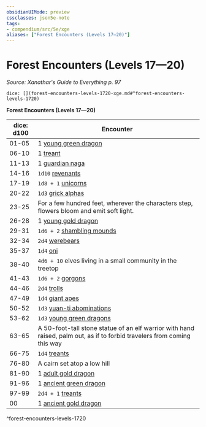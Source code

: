 ```yaml
---
obsidianUIMode: preview
cssclasses: json5e-note
tags:
- compendium/src/5e/xge
aliases: ["Forest Encounters (Levels 17—20)"]
---
```

# Forest Encounters (Levels 17—20)
*Source: Xanathar's Guide to Everything p. 97* 

`dice: [](forest-encounters-levels-1720-xge.md#^forest-encounters-levels-1720)`

**Forest Encounters (Levels 17—20)**

| dice: d100 | Encounter |
|------------|-----------|
| 01-05 | 1 [young green dragon](z_compendium/bestiary/dragon/young-green-dragon.md) |
| 06-10 | 1 [treant](z_compendium/bestiary/plant/treant.md) |
| 11-13 | 1 [guardian naga](z_compendium/bestiary/monstrosity/guardian-naga.md) |
| 14-16 | `1d10` [revenants](z_compendium/bestiary/undead/revenant.md) |
| 17-19 | `1d8 + 1` [unicorns](z_compendium/bestiary/celestial/unicorn.md) |
| 20-22 | `1d3` [grick alphas](z_compendium/bestiary/monstrosity/grick-alpha.md) |
| 23-25 | For a few hundred feet, wherever the characters step, flowers bloom and emit soft light. |
| 26-28 | 1 [young gold dragon](z_compendium/bestiary/dragon/young-gold-dragon.md) |
| 29-31 | `1d6 + 2` [shambling mounds](z_compendium/bestiary/plant/shambling-mound.md) |
| 32-34 | `2d4` [werebears](z_compendium/bestiary/humanoid/werebear.md) |
| 35-37 | `1d4` [oni](z_compendium/bestiary/giant/oni.md) |
| 38-40 | `4d6 + 10` elves living in a small community in the treetop |
| 41-43 | `1d6 + 2` [gorgons](z_compendium/bestiary/monstrosity/gorgon.md) |
| 44-46 | `2d4` [trolls](z_compendium/bestiary/giant/troll.md) |
| 47-49 | `1d4` [giant apes](z_compendium/bestiary/beast/giant-ape.md) |
| 50-52 | `1d3` [yuan-ti abominations](z_compendium/bestiary/monstrosity/yuan-ti-abomination.md) |
| 53-62 | `1d3` [young green dragons](z_compendium/bestiary/dragon/young-green-dragon.md) |
| 63-65 | A 50-foot-tall stone statue of an elf warrior with hand raised, palm out, as if to forbid travelers from coming this way |
| 66-75 | `1d4` [treants](z_compendium/bestiary/plant/treant.md) |
| 76-80 | A cairn set atop a low hill |
| 81-90 | 1 [adult gold dragon](z_compendium/bestiary/dragon/adult-gold-dragon.md) |
| 91-96 | 1 [ancient green dragon](z_compendium/bestiary/dragon/ancient-green-dragon.md) |
| 97-99 | `2d4 + 1` [treants](z_compendium/bestiary/plant/treant.md) |
| 00 | 1 [ancient gold dragon](z_compendium/bestiary/dragon/ancient-gold-dragon.md) |
^forest-encounters-levels-1720